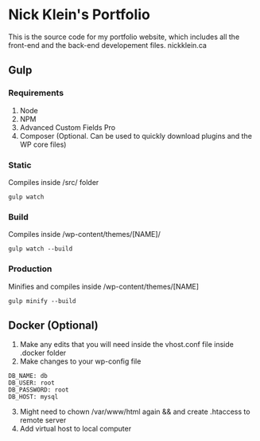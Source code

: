 # Nick Klein's Portfolio
This is the source code for my portfolio website, which includes all the front-end and the back-end developement files.
nickklein.ca

## Gulp
### Requirements
1. Node
2. NPM
3. Advanced Custom Fields Pro
4. Composer (Optional. Can be used to quickly download plugins and the WP core files)

### Static
Compiles inside /src/ folder

```gulp watch```

### Build
Compiles inside /wp-content/themes/[NAME]/

```gulp watch --build```

### Production
Minifies and compiles inside /wp-content/themes/[NAME]

```gulp minify --build```


## Docker (Optional)
1. Make any edits that you will need inside the vhost.conf file inside .docker folder
2. Make changes to your wp-config file
```
DB_NAME: db
DB_USER: root
DB_PASSWORD: root
DB_HOST: mysql
```
3. Might need to chown /var/www/html again && and create .htaccess to remote server
4. Add virtual host to local computer
